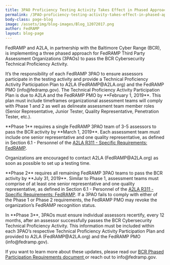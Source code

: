 ```yaml
---
title: 3PAO Proficiency Testing Activity Takes Effect in Phased Approach
permalink: /3PAO-proficiency-testing-activity-takes-effect-in-phased-approach/
body-class: page-blog
image: /assets/img/blog-images/Blog_12072017.png
author: FedRAMP
layout: blog-page
---
```

<p>FedRAMP and A2LA, in partnership with the Baltimore Cyber Range (BCR), is implementing a three phased approach for FedRAMP Third Party Assessment Organizations (3PAOs) to pass the BCR Cybersecurity Technical Proficiency Activity.</p>

<p>It’s the responsibility of each FedRAMP 3PAO to ensure assessors participate in the testing activity and provide a Technical Proficiency Activity Participation Plan to A2LA (FedRAMP@A2LA.org) and the FedRAMP PMO (info@fedramp.gov).  The Technical Proficiency Activity Participation Plan is due to A2LA and the FedRAMP PMO by **February 1, 2019**. This plan must include timeframes organizational assessment teams will comply with Phase 1 and 2 as well as delineate assessment team member roles (Senior Representative, Junior Tester, Quality Representative, Penetration Tester, etc.).</p>

<p>**Phase 1** requires a single FedRAMP 3PAO team of 3-5 assessors to pass the BCR activity by **March 1, 2019**. Each assessment team must include one senior representative and one quality representative, as defined in Section 6.1 - Personnel of the <a href="https://portal.a2la.org/requirements/A2LA_R311.pdf">A2LA R311 - Specific Requirements: FedRAMP</a>.</p>

<p>Organizations are encouraged to contact A2LA (FedRAMP@A2LA.org) as soon as possible to set up a testing time.</p>

<p>**Phase 2** requires all remaining FedRAMP 3PAO teams to pass the BCR activity by **July 31, 2019**. Similar to Phase 1, assessment teams must comprise of at least one senior representative and one quality representative, as defined in Section 6.1 - Personnel of the <a href="https://portal.a2la.org/requirements/A2LA_R311.pdf">A2LA R311 - Specific Requirements: FedRAMP</a>.  If a 3PAO fails to comply with either of the Phase 1 or Phase 2 requirements, the FedRAMP PMO may revoke the organization’s FedRAMP recognition status.</p>

<p>In **Phase 3**, 3PAOs must ensure individual assessors recertify, every 12 months, after an assessor successfully passes the BCR Cybersecurity Technical Proficiency Activity. This information must be included within each 3PAO’s respective Technical Proficiency Activity Participation Plan and provided to A2LA (FedRAMP@A2LA.org) and the FedRAMP PMO (info@fedramp.gov).</p>

<p>If you want to learn more about these updates, please read our <a href="{{site.baseurl}}/assets/resources/documents/3PAO_BCR_Phased_Participation_Requirements.pdf">BCR Phased Participation Requirements document </a> or reach out to info@fedramp.gov.</p>
